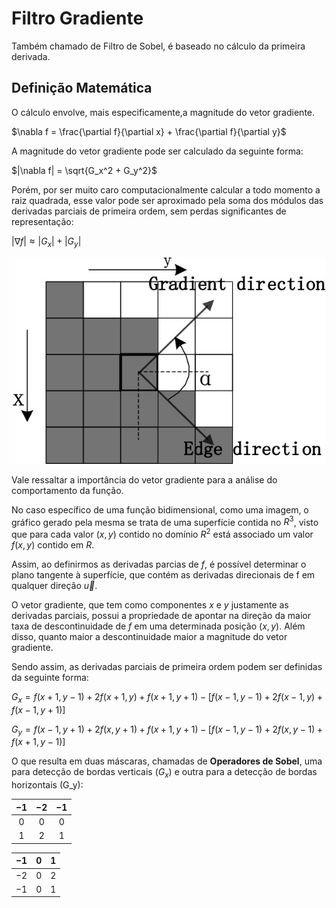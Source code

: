# Filtro Gradiente

Também chamado de Filtro de Sobel, é baseado no cálculo da primeira derivada.

## Definição Matemática

O cálculo envolve, mais especificamente,a magnitude do vetor gradiente.

$\nabla f = \frac{\partial f}{\partial x} + \frac{\partial f}{\partial y}$

A magnitude do vetor gradiente pode ser calculado da seguinte forma:

$|\nabla f| = \sqrt{G_x^2 + G_y^2}$

Porém, por ser muito caro computacionalmente calcular a todo momento a raiz quadrada, esse valor pode ser aproximado pela soma dos módulos das derivadas parciais de primeira ordem, sem perdas significantes de representação:

$|\nabla f| \approx |G_x| + |G_y|$

<p align="center">
    <img src="./readmeImg/vetorGradiente.png" width="500px" height="330px">
</p>

Vale ressaltar a importância do vetor gradiente para a análise do comportamento da função.

No caso específico de uma função bidimensional, como uma imagem, o gráfico gerado pela mesma se trata de uma superfície contida no $R^3$, visto que para cada valor $(x, y)$ contido no domínio $R^2$ está associado um valor $f(x, y)$ contido em $R$.

Assim, ao definirmos as derivadas parcias de $f$, é possível determinar o plano tangente à superfície, que contém as derivadas direcionais de f em qualquer direção $\vec{u}$. 

O vetor gradiente, que tem como componentes $x$ e $y$ justamente as derivadas parciais, possui a propriedade de apontar na direção da maior taxa de descontinuidade de $f$ em uma determinada posição $(x, y)$. Além disso, quanto maior a descontinuidade maior a magnitude do vetor gradiente.

Sendo assim, as derivadas parciais de primeira ordem podem ser definidas da seguinte forma:

$G_x = f(x + 1, y - 1) + 2f(x + 1, y) + f(x + 1, y + 1) - [f(x - 1, y - 1) + 2f(x - 1, y) + f(x - 1, y + 1)]$

$G_y = f(x - 1, y + 1) + 2f(x, y + 1) + f(x + 1, y + 1) - [f(x - 1, y - 1) + 2f(x, y - 1) + f(x + 1, y - 1)]$

O que resulta em duas máscaras, chamadas de **Operadores de Sobel**, uma para detecção de bordas verticais ($G_x$) e outra para a detecção de bordas horizontais (G_y):

| $-1$ | $-2$ | $-1$ |
|:---:|:---:|:---:|
| $0$ | $0$ | $0$ |
| $1$ | $2$ | $1$ |


| $-1$ | $0$ | $1$ |
|:---:|:---:|:---:|
| $-2$ | $0$ | $2$ |
| $-1$ | $0$ | $1$ |

